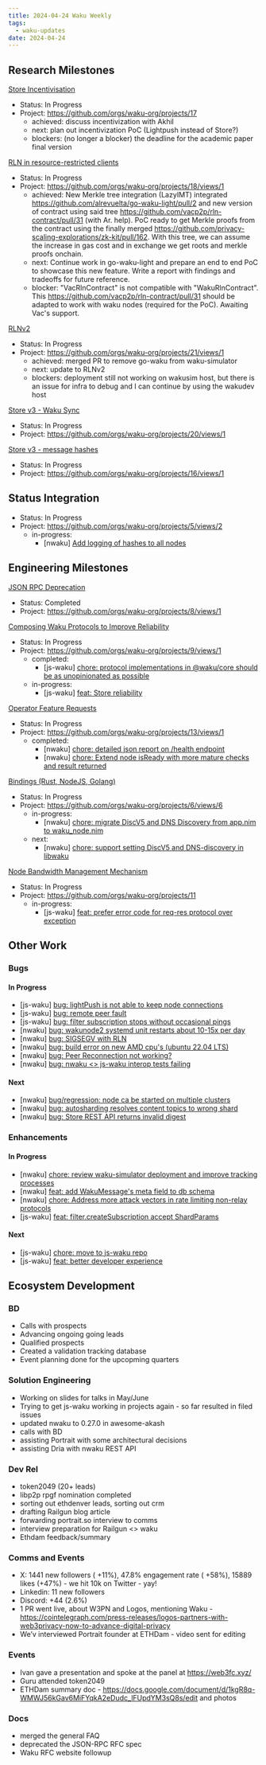 ```yaml
---
title: 2024-04-24 Waku Weekly
tags:
  - waku-updates
date: 2024-04-24
---
```


## Research Milestones

[Store Incentivisation](https://github.com/waku-org/pm/milestone/23)
- Status: In Progress
- Project: https://github.com/orgs/waku-org/projects/17
  - achieved: discuss incentivization with Akhil
  - next: plan out incentivization PoC (Lightpush instead of Store?) 
  - blockers: (no longer a blocker) the deadline for the academic paper final version

[RLN in resource-restricted clients](https://github.com/waku-org/pm/issues/159)
- Status: In Progress
- Project: https://github.com/orgs/waku-org/projects/18/views/1
  - achieved: New Merkle tree integration (LazyIMT) integrated https://github.com/alrevuelta/go-waku-light/pull/2 and new version of contract using said tree https://github.com/vacp2p/rln-contract/pull/31 (with Ar. help). PoC ready to get Merkle proofs from the contract using the finally merged https://github.com/privacy-scaling-explorations/zk-kit/pull/162. With this tree, we can assume the increase in gas cost and in exchange we get roots and merkle proofs onchain.
  - next: Continue work in go-waku-light and prepare an end to end PoC to showcase this new feature. Write a report with findings and tradeoffs for future reference.
  - blocker: "VacRlnContract" is not compatible with "WakuRlnContract". This https://github.com/vacp2p/rln-contract/pull/31 should be adapted to work with waku nodes (required for the PoC). Awaiting Vac's support.

[RLNv2](https://github.com/waku-org/pm/issues/163)
- Status: In Progress
- Project: https://github.com/orgs/waku-org/projects/21/views/1
  - achieved: merged PR to remove go-waku from waku-simulator
  - next: update to RLNv2
  - blockers: deployment still not working on wakusim host, but there is an issue for infra to debug and I can continue by using the wakudev host

[Store v3 - Waku Sync](https://github.com/waku-org/pm/milestone/21)
- Status: In Progress
- Project: https://github.com/orgs/waku-org/projects/20/views/1


[Store v3 - message hashes](https://github.com/waku-org/pm/milestone/20)
- Status: In Progress
- Project: https://github.com/orgs/waku-org/projects/16/views/1

## Status Integration
- Status: In Progress
- Project: https://github.com/orgs/waku-org/projects/5/views/2
  - in-progress: 
    - [nwaku] [Add logging of hashes to all nodes](https://github.com/waku-org/nwaku/issues/2474)

## Engineering Milestones

[JSON RPC Deprecation](https://github.com/waku-org/pm/issues/125)
- Status: Completed
- Project: https://github.com/orgs/waku-org/projects/8/views/1

[Composing Waku Protocols to Improve Reliability](https://github.com/waku-org/pm/issues/114)
- Status: In Progress
- Project: https://github.com/orgs/waku-org/projects/9/views/1
  - completed:
    - [js-waku] [chore: protocol implementations in @waku/core should be as unopinionated as possible](https://github.com/waku-org/js-waku/issues/1886)
  - in-progress:
    - [js-waku] [feat: Store reliability](https://github.com/waku-org/js-waku/issues/1685)

[Operator Feature Requests](https://github.com/waku-org/pm/issues/152)
- Status: In Progress
- Project: https://github.com/orgs/waku-org/projects/13/views/1
  - completed:
    - [nwaku] [chore: detailed json report on /health endpoint](https://github.com/waku-org/nwaku/issues/2020)
    - [nwaku] [chore: Extend node isReady with more mature checks and result returned](https://github.com/waku-org/nwaku/issues/2019)

[Bindings (Rust, NodeJS, Golang)](https://github.com/waku-org/pm/issues/121)
- Status: In Progress
- Project: https://github.com/orgs/waku-org/projects/6/views/6
  - in-progress:
    - [nwaku] [chore: migrate DiscV5 and DNS Discovery from app.nim to waku_node.nim](https://github.com/waku-org/nwaku/issues/2452)
  - next:
    - [nwaku] [chore: support setting DiscV5 and DNS-discovery in libwaku](https://github.com/waku-org/nwaku/issues/2455)

[Node Bandwidth Management Mechanism](https://github.com/waku-org/pm/issues/66)
- Status: In Progress
- Project: https://github.com/orgs/waku-org/projects/11
  - in-progress:
    - [js-waku] [feat: prefer error code for req-res protocol over exception](https://github.com/waku-org/js-waku/issues/1694)

## Other Work

### Bugs

#### In Progress

- [js-waku] [bug: lightPush is not able to keep node connections](https://github.com/waku-org/js-waku/issues/1966)
- [js-waku] [bug: remote peer fault](https://github.com/waku-org/js-waku/issues/1961)
- [js-waku] [bug: filter subscription stops without occasional pings](https://github.com/waku-org/js-waku/issues/1923)
- [nwaku] [bug: wakunode2 systemd unit restarts about 10-15x per day](https://github.com/waku-org/nwaku/issues/2173)
- [nwaku] [bug: SIGSEGV with RLN](https://github.com/waku-org/nwaku/issues/1934)
- [nwaku] [bug: build error on new AMD cpu's (ubuntu 22.04 LTS)](https://github.com/waku-org/nwaku/issues/2560)
- [nwaku] [bug: Peer Reconnection not working?](https://github.com/waku-org/nwaku/issues/2592)
- [nwaku] [bug: nwaku <> js-waku interop tests failing](https://github.com/waku-org/nwaku/issues/2621)

#### Next

- [nwaku] [bug/regression: node ca be started on multiple clusters](https://github.com/waku-org/nwaku/issues/2552)
- [nwaku] [bug: autosharding resolves content topics to wrong shard](https://github.com/waku-org/nwaku/issues/2538)
- [nwaku] [bug: Store REST API returns invalid digest](https://github.com/waku-org/nwaku/issues/2615)

### Enhancements

#### In Progress

- [nwaku] [chore: review waku-simulator deployment and improve tracking processes](https://github.com/waku-org/nwaku/issues/2342)
- [nwaku] [feat: add WakuMessage's meta field to db schema](https://github.com/waku-org/nwaku/issues/2432)
- [nwaku] [chore: Address more attack vectors in rate limiting non-relay protocols](https://github.com/waku-org/nwaku/issues/2589)
- [js-waku] [feat: filter.createSubscription accept ShardParams](https://github.com/waku-org/js-waku/issues/1967)

#### Next

- [js-waku] [chore: move to js-waku repo](https://github.com/waku-org/js-noise/issues/45)
- [js-waku] [feat: better developer experience](https://github.com/waku-org/js-rln/issues/76)

## Ecosystem Development

### BD
- Calls with prospects
- Advancing ongoing going leads
- Qualified prospects
- Created a validation tracking database
- Event planning done for the upcopming quarters

### Solution Engineering  
- Working on slides for talks in May/June
- Trying to get js-waku working in projects again - so far resulted in filed issues
- updated nwaku to 0.27.0 in awesome-akash
- calls with BD
- assisting Portrait with some architectural decisions
- assisting Dria with nwaku REST API

### Dev Rel 
- token2049 (20+ leads)
- libp2p rpgf nomination completed
- sorting out ethdenver leads, sorting out crm
- drafting Railgun blog article
- forwarding portrait.so interview to comms
- interview preparation for Railgun <> waku
- Ethdam feedback/summary

### Comms and Events
- X: 1441 new followers ( +11%), 47.8% engagement rate ( +58%), 15889 likes (+47%) - we hit 10k on Twitter - yay! 
- Linkedin: 11 new followers
- Discord: +44 (2.6%)
- 1 PR went live, about W3PN and Logos, mentioning Waku - https://cointelegraph.com/press-releases/logos-partners-with-web3privacy-now-to-advance-digital-privacy 
- We’v interviewed Portrait founder at ETHDam - video sent for editing 

### Events
- Ivan gave a presentation and spoke at the panel at https://web3fc.xyz/
- Guru attended token2049
- ETHDam summary doc - https://docs.google.com/document/d/1kgR8q-WMWJ56kGav6MiFYqkA2eDudc_lFUpdYM3sQ8s/edit and photos 

### Docs
- merged the general FAQ
- deprecated the JSON-RPC RFC spec
- Waku RFC website followup
